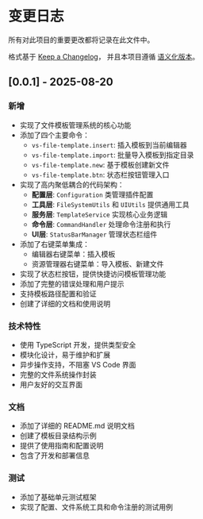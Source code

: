 # 变更日志

所有对此项目的重要更改都将记录在此文件中。

格式基于 [Keep a Changelog](https://keepachangelog.com/zh-CN/1.0.0/)，
并且本项目遵循 [语义化版本](https://semver.org/lang/zh-CN/spec/v2.0.0.html)。

## [0.0.1] - 2025-08-20

### 新增
- 实现了文件模板管理系统的核心功能
- 添加了四个主要命令：
  - `vs-file-template.insert`: 插入模板到当前编辑器
  - `vs-file-template.import`: 批量导入模板到指定目录
  - `vs-file-template.new`: 基于模板创建新文件
  - `vs-file-template.btn`: 状态栏按钮管理入口
- 实现了高内聚低耦合的代码架构：
  - **配置层**: `Configuration` 类管理插件配置
  - **工具层**: `FileSystemUtils` 和 `UIUtils` 提供通用工具
  - **服务层**: `TemplateService` 实现核心业务逻辑
  - **命令层**: `CommandHandler` 处理命令注册和执行
  - **UI层**: `StatusBarManager` 管理状态栏组件
- 添加了右键菜单集成：
  - 编辑器右键菜单：插入模板
  - 资源管理器右键菜单：导入模板、新建文件
- 实现了状态栏按钮，提供快捷访问模板管理功能
- 添加了完整的错误处理和用户提示
- 支持模板路径配置和验证
- 创建了详细的文档和使用说明

### 技术特性
- 使用 TypeScript 开发，提供类型安全
- 模块化设计，易于维护和扩展
- 异步操作支持，不阻塞 VS Code 界面
- 完整的文件系统操作封装
- 用户友好的交互界面

### 文档
- 添加了详细的 README.md 说明文档
- 创建了模板目录结构示例
- 提供了使用指南和配置说明
- 包含了开发和部署信息

### 测试
- 添加了基础单元测试框架
- 实现了配置、文件系统工具和命令注册的测试用例